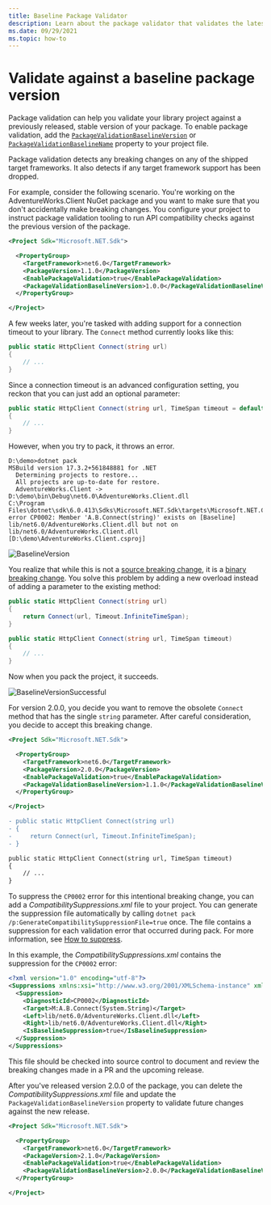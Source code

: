 ```yaml
---
title: Baseline Package Validator
description: Learn about the package validator that validates the latest version of a package with the previous, stable version.
ms.date: 09/29/2021
ms.topic: how-to
---
```


# Validate against a baseline package version

Package validation can help you validate your library project against a previously released, stable version of your package. To enable package validation, add the [`PackageValidationBaselineVersion`](../../../core/project-sdk/msbuild-props.md#packagevalidationbaselineversion) or [`PackageValidationBaselineName`](../../../core/project-sdk/msbuild-props.md#packagevalidationbaselinename) property to your project file.

Package validation detects any breaking changes on any of the shipped target frameworks. It also detects if any target framework support has been dropped.

For example, consider the following scenario. You're working on the AdventureWorks.Client NuGet package and you want to make sure that you don't accidentally make breaking changes. You configure your project to instruct package validation tooling to run API compatibility checks against the previous version of the package.

```xml
<Project Sdk="Microsoft.NET.Sdk">

  <PropertyGroup>
    <TargetFramework>net6.0</TargetFramework>
    <PackageVersion>1.1.0</PackageVersion>
    <EnablePackageValidation>true</EnablePackageValidation>
    <PackageValidationBaselineVersion>1.0.0</PackageValidationBaselineVersion>
  </PropertyGroup>

</Project>
```

A few weeks later, you're tasked with adding support for a connection timeout to your library. The `Connect` method currently looks like this:

```csharp
public static HttpClient Connect(string url)
{
    // ...
}
```

Since a connection timeout is an advanced configuration setting, you reckon that you can just add an optional parameter:

```csharp
public static HttpClient Connect(string url, TimeSpan timeout = default)
{
    // ...
}
```

However, when you try to pack, it throws an error.

```dotnetcli
D:\demo>dotnet pack
MSBuild version 17.3.2+561848881 for .NET
  Determining projects to restore...
  All projects are up-to-date for restore.
  AdventureWorks.Client -> D:\demo\bin\Debug\net6.0\AdventureWorks.Client.dll
C:\Program Files\dotnet\sdk\6.0.413\Sdks\Microsoft.NET.Sdk\targets\Microsoft.NET.Compatibility.Common.targets(33,5): error CP0002: Member 'A.B.Connect(string)' exists on [Baseline] lib/net6.0/AdventureWorks.Client.dll but not on lib/net6.0/AdventureWorks.Client.dll [D:\demo\AdventureWorks.Client.csproj]
```

![BaselineVersion](media/baseline-version.png)

You realize that while this is not a [source breaking change](../../../standard/library-guidance/breaking-changes.md#source-breaking-change), it is a [binary breaking change](../../../standard/library-guidance/breaking-changes.md#binary-breaking-change). You solve this problem by adding a new overload instead of adding a parameter to the existing method:

```csharp
public static HttpClient Connect(string url)
{
    return Connect(url, Timeout.InfiniteTimeSpan);
}

public static HttpClient Connect(string url, TimeSpan timeout)
{
    // ...
}
```

Now when you pack the project, it succeeds.

![BaselineVersionSuccessful](media/baseline-version-successful.png)

For version 2.0.0, you decide you want to remove the obsolete `Connect` method that has the single `string` parameter. After careful consideration, you decide to accept this breaking change.

```xml
<Project Sdk="Microsoft.NET.Sdk">

  <PropertyGroup>
    <TargetFramework>net6.0</TargetFramework>
    <PackageVersion>2.0.0</PackageVersion>
    <EnablePackageValidation>true</EnablePackageValidation>
    <PackageValidationBaselineVersion>1.1.0</PackageValidationBaselineVersion>
  </PropertyGroup>

</Project>
```

```diff
- public static HttpClient Connect(string url)
- {
-     return Connect(url, Timeout.InfiniteTimeSpan);
- }

public static HttpClient Connect(string url, TimeSpan timeout)
{
    // ...
}
```

To suppress the `CP0002` error for this intentional breaking change, you can add a *CompatibilitySuppressions.xml* file to your project. You can generate the suppression file automatically by calling `dotnet pack /p:GenerateCompatibilitySuppressionFile=true` once. The file contains a suppression for each validation error that occurred during pack. For more information, see [How to suppress](../diagnostic-ids.md#how-to-suppress).

In this example, the *CompatibilitySuppressions.xml* contains the suppression for the `CP0002` error:

```xml
<?xml version="1.0" encoding="utf-8"?>
<Suppressions xmlns:xsi="http://www.w3.org/2001/XMLSchema-instance" xmlns:xsd="http://www.w3.org/2001/XMLSchema">
  <Suppression>
    <DiagnosticId>CP0002</DiagnosticId>
    <Target>M:A.B.Connect(System.String)</Target>
    <Left>lib/net6.0/AdventureWorks.Client.dll</Left>
    <Right>lib/net6.0/AdventureWorks.Client.dll</Right>
    <IsBaselineSuppression>true</IsBaselineSuppression>
  </Suppression>
</Suppressions>
```

This file should be checked into source control to document and review the breaking changes made in a PR and the upcoming release.

After you've released version 2.0.0 of the package, you can delete the *CompatibilitySuppressions.xml* file and update the `PackageValidationBaselineVersion` property to validate future changes against the new release.

```xml
<Project Sdk="Microsoft.NET.Sdk">

  <PropertyGroup>
    <TargetFramework>net6.0</TargetFramework>
    <PackageVersion>2.1.0</PackageVersion>
    <EnablePackageValidation>true</EnablePackageValidation>
    <PackageValidationBaselineVersion>2.0.0</PackageValidationBaselineVersion>
  </PropertyGroup>

</Project>
```
